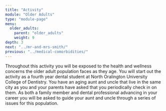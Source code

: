 ```yaml
---
title: "Activity"
module: "Older Adults"
type: "module-page"
menu:
  older_adults:
    parent: "older_adults"
    weight: 9
depth: 3
next: "../mr-and-mrs-smith/"
previous: "../medical-comorbidities/"
---
```

<div class="pageblock"><p>Throughout this activity you will be exposed to the health and wellness concerns the older adult population faces as they age. You will start out the activity as a fourth year dental student at  North Oralington University College of Dentistry. You have an aging aunt and uncle that live in the same city as you and your parents have asked that you periodically check in on them.  As both a family member and dental professional advancing in your career you will be asked to guide your aunt and uncle through a series of issues for this population.</p>
</div>